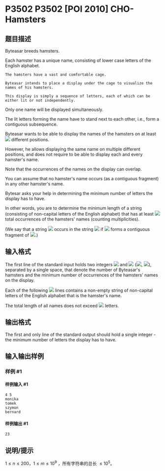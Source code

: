 # P3502 P3502 [POI 2010] CHO-Hamsters

## 题目描述

Byteasar breeds hamsters.

Each hamster has a unique name,    consisting of lower case letters of the English alphabet.

    The hamsters have a vast and comfortable cage.

    Byteasar intends to place a display under the cage to visualize the names of his hamsters.

    This display is simply a sequence of letters, each of which can be either lit or not independently.

Only one name will be displayed simultaneously.

The lit letters forming the name have to stand next to each other,    i.e., form a contiguous subsequence.

Byteasar wants to be able to display the names of the hamsters on at least ![](http://main.edu.pl/images/OI17/cho-en-tex.1.png) different positions.

However, he allows displaying the same name on multiple different positions,    and does not require to be able to display each and every hamster's name.

Note that the occurrences of the names on the display can overlap.

You can assume that no hamster's name occurs (as a contiguous fragment) in any other hamster's name.

Bytesar asks your help in determining the minimum number of letters the display has to have.

In other words, you are to determine the minimum length of a string    (consisting of non-capital letters of the English alphabet)    that has at least ![](http://main.edu.pl/images/OI17/cho-en-tex.2.png) total occurrences of the hamsters' names (counting multiplicities).

(We say that a string ![](http://main.edu.pl/images/OI17/cho-en-tex.3.png) occurs in the string ![](http://main.edu.pl/images/OI17/cho-en-tex.4.png) if ![](http://main.edu.pl/images/OI17/cho-en-tex.5.png) forms a contiguous fragment of ![](http://main.edu.pl/images/OI17/cho-en-tex.6.png).)



## 输入格式

The first line of the standard input holds two integers ![](http://main.edu.pl/images/OI17/cho-en-tex.7.png) and ![](http://main.edu.pl/images/OI17/cho-en-tex.8.png)      (![](http://main.edu.pl/images/OI17/cho-en-tex.9.png), ![](http://main.edu.pl/images/OI17/cho-en-tex.10.png)), separated by a single space, that denote      the number of Byteasar's hamsters and the minimum number of occurrences of the hamsters' names on the display.

Each of the following ![](http://main.edu.pl/images/OI17/cho-en-tex.11.png) lines contains a non-empty string of non-capital letters of the English alphabet      that is the hamster's name.

The total length of all names does not exceed ![](http://main.edu.pl/images/OI17/cho-en-tex.12.png) letters.


## 输出格式

The first and only line of the standard output should hold a single integer      - the minimum number of letters the display has to have.


## 输入输出样例

### 样例 #1

#### 样例输入 #1

```
4 5
monika
tomek
szymon
bernard
```

#### 样例输出 #1

```
23
```

## 说明/提示

$1\le n\le 200$，$1\le m\le 10^9$ ，所有字符串的总长 $\le 10^5$。

